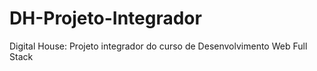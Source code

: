 # DH-Projeto-Integrador
Digital House: Projeto integrador do curso de Desenvolvimento Web Full Stack
